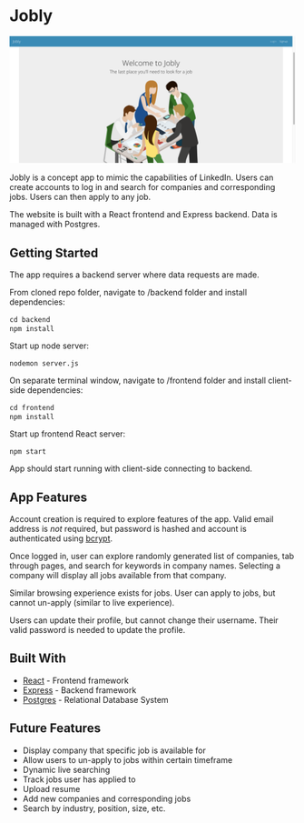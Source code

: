 # Jobly
![Jobly Snapshot](/jobly01.png?raw=true 'Jobly Snapshot')

Jobly is a concept app to mimic the capabilities of LinkedIn.  Users can create accounts to log in and search for companies and corresponding jobs.  Users can then apply to any job.

The website is built with a React frontend and Express backend.  Data is managed with Postgres.

## Getting Started


The app requires a backend server where data requests are made.

From cloned repo folder, navigate to /backend folder and install dependencies:

```
cd backend
npm install
```
Start up node server:

```
nodemon server.js
```

On separate terminal window, navigate to /frontend folder and install client-side dependencies:

```
cd frontend
npm install
```

Start up frontend React server:

```
npm start
```

App should start running with client-side connecting to backend.

## App Features
Account creation is required to explore features of the app.  Valid email address is *not* required, but password is hashed and account is authenticated using [bcrypt](https://www.npmjs.com/package/bcrypt).

Once logged in, user can explore randomly generated list of companies, tab through pages, and search for keywords in company names.  Selecting a company will display all jobs available from that company.

Similar browsing experience exists for jobs.  User can apply to jobs, but cannot un-apply (similar to live experience).

Users can update their profile, but cannot change their username.  Their valid password is needed to update the profile.

## Built With

- [React](https://reactjs.org/) - Frontend framework
- [Express](https://expressjs.com/) - Backend framework 
- [Postgres](https://www.postgresql.org/) - Relational Database System

## Future Features

- Display company that specific job is available for
- Allow users to un-apply to jobs within certain timeframe
- Dynamic live searching
- Track jobs user has applied to
- Upload resume
- Add new companies and corresponding jobs
- Search by industry, position, size, etc.